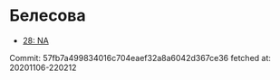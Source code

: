 # Белесова
- [28: NA](28.md)

Commit: 57fb7a499834016c704eaef32a8a6042d367ce36
 fetched at: 20201106-220212
